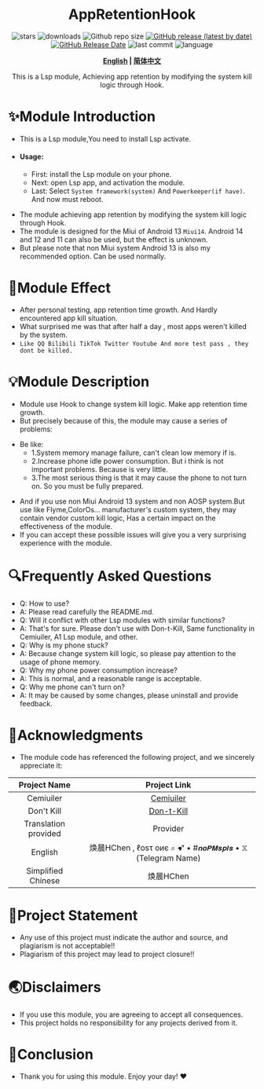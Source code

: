 <div align="center">
<h1>AppRetentionHook</h1>

![stars](https://img.shields.io/github/stars/HChenX/AppRetentionHook?style=flat)
![downloads](https://img.shields.io/github/downloads/Xposed-Modules-Repo/Com.HChen.Hook/total)
![Github repo size](https://img.shields.io/github/repo-size/HChenX/AppRetentionHook)
[![GitHub release (latest by date)](https://img.shields.io/github/v/release/Xposed-Modules-Repo/Com.HChen.Hook)](https://github.com/Xposed-Modules-Repo/Com.HChen.Hook/releases)
[![GitHub Release Date](https://img.shields.io/github/release-date/Xposed-Modules-Repo/Com.HChen.Hook)](https://github.com/Xposed-Modules-Repo/Com.HChen.Hook/releases)
![last commit](https://img.shields.io/github/last-commit/HChenX/AppRetentionHook?style=flat)
![language](https://img.shields.io/badge/language-java-purple)

<p><b><a href="README-en.md">English</a> | <a href="README.md">简体中文</a></b></p>
<p>This is a Lsp module, Achieving app retention by modifying the system kill logic through Hook.</p>
</div>

# ✨Module Introduction

* This is a Lsp module,You need to install Lsp activate.
* #### Usage:
    * First: install the Lsp module on your phone.
    * Next: open Lsp app, and activation the module.
    * Last: Select ` System framework(system) ` And `Powerkeeper(if have)`. And now must reboot.

- The module achieving app retention by modifying the system kill logic through Hook.
- The module is designed for the Miui of Android 13 `Miui14`. Android 14 and 12 and 11 can also be
  used, but the effect is unknown.
- But please note that non Miui system Android 13 is also my recommended option. Can be used
  normally.

# 🌟Module Effect

- After personal testing, app retention time growth. And Hardly encountered app kill situation.
- What surprised me was that after half a day , most apps weren't killed by the system.
- ` Like QQ Bilibili TikTok Twitter Youtube And more test pass , they dont be killed. `

# 💡Module Description

- Module use Hook to change system kill logic. Make app retention time growth.
- But precisely because of this, the module may cause a series of problems:

* Be like:
    * 1.System memory manage failure, can't clean low memory if is.
    * 2.Increase phone idle power consumption. But i think is not important problems. Because is
      very little.
    * 3.The most serious thing is that it may cause the phone to not turn on. So you must be fully
      prepared.

- And if you use non Miui Android 13 system and non AOSP system.But use like Flyme,ColorOs...
  manufacturer's custom system, they may contain vendor custom kill logic, Has a certain impact on
  the effectiveness of the module.
- If you can accept these possible issues will give you a very surprising experience with the
  module.

# 🔍Frequently Asked Questions

- Q: How to use?
- A: Please read carefully the README.md.
- Q: Will it conflict with other Lsp modules with similar functions?
- A: That's for sure. Please don't use with Don-t-Kill, Same functionality in Cemiuiler, A1 Lsp
  module, and other.
- Q: Why is my phone stuck?
- A: Because change system kill logic, so please pay attention to the usage of phone memory.
- Q: Why my phone power consumption increase?
- A: This is normal, and a reasonable range is acceptable.
- Q: Why me phone can't turn on?
- A: It may be caused by some changes, please uninstall and provide feedback.

# 🙏Acknowledgments

- The module code has referenced the following project, and we sincerely appreciate it:

|     Project Name     |                            Project Link                            |
|:--------------------:|:------------------------------------------------------------------:|
|      Cemiuiler       | [Cemiuiler](https://github.com/Team-Cemiuiler/Cemiuiler/tree/main) |
|      Don't Kill      |         [Don-t-Kill](https://github.com/HChenX/Don-t-Kill)         |
| Translation provided |                              Provider                              |
|       English        |  焕晨HChen , ℓοѕτ οиє ⌕ ➹ • #𝙣𝙤𝙋𝙈𝙨𝙥𝙡𝙨 • 𝕏 (Telegram Name)   |
|  Simplified Chinese  |                              焕晨HChen                               |

# 📢Project Statement

- Any use of this project must indicate the author and source, and plagiarism is not acceptable!!
- Plagiarism of this project may lead to project closure!!

# 🌏Disclaimers

- If you use this module, you are agreeing to accept all consequences.
- This project holds no responsibility for any projects derived from it.

# 🎉Conclusion

- Thank you for using this module. Enjoy your day! ♥️


